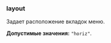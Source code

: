 ### layout

Задает расположение вкладок меню.

<!-- props:start -->
**Допустимые значения:** `"horiz"`.
<!-- props:end -->
